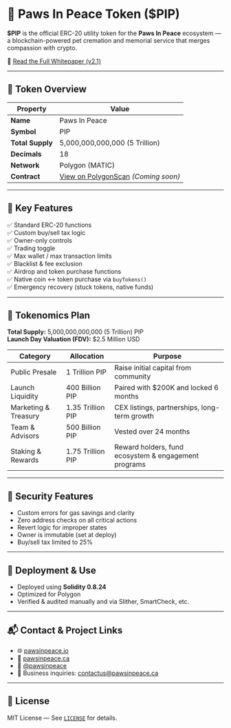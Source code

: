 # 🐾 Paws In Peace Token ($PIP)

**$PIP** is the official ERC-20 utility token for the **Paws In Peace** ecosystem — a blockchain-powered pet cremation and memorial service that merges compassion with crypto.

📄 [Read the Full Whitepaper (v2.1)](https://pawsinpeace.io/whitepaper.html)

---

## 🔹 Token Overview

| Property        | Value                           |
|----------------|----------------------------------|
| **Name**       | Paws In Peace                   |
| **Symbol**     | PIP                             |
| **Total Supply**| 5,000,000,000,000 (5 Trillion) |
| **Decimals**   | 18                              |
| **Network**    | Polygon (MATIC)                 |
| **Contract**   | [View on PolygonScan](https://polygonscan.com/) *(Coming soon)*

---

## 🧠 Key Features

✅ Standard ERC-20 functions  
✅ Custom buy/sell tax logic  
✅ Owner-only controls  
✅ Trading toggle  
✅ Max wallet / max transaction limits  
✅ Blacklist & fee exclusion  
✅ Airdrop and token purchase functions  
✅ Native coin ↔ token purchase via `buyTokens()`  
✅ Emergency recovery (stuck tokens, native funds)

---

## 🔄 Tokenomics Plan

**Total Supply:** 5,000,000,000,000 (5 Trillion) PIP  
**Launch Day Valuation (FDV):** $2.5 Million USD

| Category             | Allocation       | Purpose                                               |
|----------------------|------------------|--------------------------------------------------------|
| Public Presale       | 1 Trillion PIP   | Raise initial capital from community                  |
| Launch Liquidity     | 400 Billion PIP  | Paired with $200K and locked 6 months                |
| Marketing & Treasury | 1.35 Trillion PIP| CEX listings, partnerships, long-term growth          |
| Team & Advisors      | 500 Billion PIP  | Vested over 24 months                                 |
| Staking & Rewards    | 1.75 Trillion PIP| Reward holders, fund ecosystem & engagement programs  |

---

## 🔐 Security Features

- Custom errors for gas savings and clarity
- Zero address checks on all critical actions
- Revert logic for improper states
- Owner is immutable (set at deploy)
- Buy/sell tax limited to 25%

---

## 🚀 Deployment & Use

- Deployed using **Solidity 0.8.24**
- Optimized for Polygon
- Verified & audited manually and via Slither, SmartCheck, etc.

---

## 📬 Contact & Project Links

- 🌐 [pawsinpeace.io](https://pawsinpeace.io)
- 🐾 [pawsinpeace.ca](https://pawsinpeace.ca)
- 💬 [@pawsinpeace](https://x.com/pawsinpeace)
- 📩 Business inquiries: contactus@pawsinpeace.ca

---

## 📄 License

MIT License — See [`LICENSE`](./LICENSE) for details.
